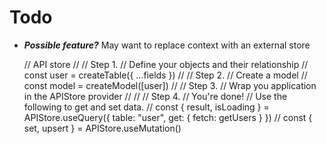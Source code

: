 # Todo

- ***Possible feature?*** May want to replace context with an external store

    // API store
    // 
    // Step 1.
    // Define your objects and their relationship
    // const user = createTable({ ...fields })
    //
    // Step 2.
    // Create a model
    // const model = createModel([user])
    //
    // Step 3.
    // Wrap you application in the APIStore provider
    // <APIStore model={model} ></APIStore>
    //
    // Step 4.
    // You're done!
    // Use the following to get and set data.
    // const { result, isLoading } = APIStore.useQuery({ table: "user", get: { fetch: getUsers } })
    // const { set, upsert } = APIStore.useMutation()